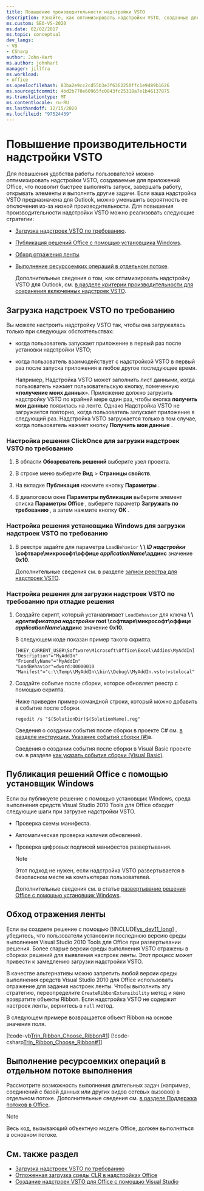 ```yaml
---
title: Повышение производительности надстройки VSTO
description: Узнайте, как оптимизировать надстройки VSTO, созданные для приложений Office, чтобы они быстро запускались, отключались, открывать элементы и выполнять другие задачи.
ms.custom: SEO-VS-2020
ms.date: 02/02/2017
ms.topic: conceptual
dev_langs:
- VB
- CSharp
author: John-Hart
ms.author: johnhart
manager: jillfra
ms.workload:
- office
ms.openlocfilehash: 83ba2e9cc2cd55b3e3f6362250ffc1e9489b1626
ms.sourcegitcommit: 4bd2b770e60965fc0843fc25318a7e1b46137875
ms.translationtype: MT
ms.contentlocale: ru-RU
ms.lasthandoff: 12/15/2020
ms.locfileid: "97524439"
---
```

# <a name="improve-the-performance-of-a-vsto-add-in"></a>Повышение производительности надстройки VSTO
  Для повышения удобства работы пользователей можно оптимизировать надстройки VSTO, создаваемые для приложений Office, что позволит быстрее выполнять запуск, завершать работу, открывать элементы и выполнять другие задачи. Если ваша надстройка VSTO предназначена для Outlook, можно уменьшить вероятность ее отключения из-за низкой производительности. Для повышения производительности надстройки VSTO можно реализовать следующие стратегии:

- [Загрузка надстроек VSTO по требованию](#Load).

- [Публикация решений Office с помощью установщика Windows](#Publish).

- [Обход отражения ленты](#Bypass).

- [Выполнение ресурсоемких операций в отдельном потоке](#Perform).

  Дополнительные сведения о том, как оптимизировать надстройку VSTO для Outlook, см. [в разделе критерии производительности для сохранения включенных надстроек VSTO](/previous-versions/office/jj228679(v=office.15)#performance-criteria-for-keeping-add-ins-enabled).

## <a name="load-vsto-add-ins-on-demand"></a><a name="Load"></a> Загрузка надстроек VSTO по требованию
 Вы можете настроить надстройку VSTO так, чтобы она загружалась только при следующих обстоятельствах:

- когда пользователь запускает приложение в первый раз после установки надстройки VSTO;

- когда пользователь взаимодействует с надстройкой VSTO в первый раз после запуска приложения в любое другое последующее время.

  Например, Надстройка VSTO может заполнить лист данными, когда пользователь нажмет пользовательскую кнопку, помеченную **«получение моих данных**». Приложение должно загрузить надстройку VSTO по крайней мере один раз, чтобы кнопка **получить мои данные** появилась на ленте. Однако Надстройка VSTO не загружается повторно, когда пользователь запускает приложение в следующий раз. Надстройка VSTO загружается только в том случае, когда пользователь нажмет кнопку **Получить мои данные** .

### <a name="to-configure-a-clickonce-solution-to-load-vsto-add-ins-on-demand"></a>Настройка решения ClickOnce для загрузки надстроек VSTO по требованию

1. В области **Обозреватель решений** выберите узел проекта.

2. В строке меню выберите **Вид** > **Страницы свойств**.

3. На вкладке **Публикация** нажмите кнопку **Параметры** .

4. В диалоговом окне **Параметры публикации** выберите элемент списка **Параметры Office** , выберите параметр **Загружать по требованию** , а затем нажмите кнопку **ОК** .

### <a name="to-configure-a-windows-installer-solution-to-load-vsto-add-ins-on-demand"></a>Настройка решения установщика Windows для загрузки надстроек VSTO по требованию

1. В реестре задайте для параметра `LoadBehavior` **\\ \\ _ID надстройки_ \софтваре\микрософт\оффице _applicationName_\аддинс** значение **0x10**.

     Дополнительные сведения см. в разделе [записи реестра для надстроек VSTO](../vsto/registry-entries-for-vsto-add-ins.md).

### <a name="to-configure-a-solution-to-load-vsto-add-ins-on-demand-while-you-debug-the-solution"></a>Настройка решения для загрузки надстроек VSTO по требованию при отладке решения

1. Создайте скрипт, который устанавливает `LoadBehavior` для ключа **\\ \\ _идентификатора надстройки_ root \софтваре\микрософт\оффице _applicationName_\аддинс** значение **0x10**.

     В следующем коде показан пример такого скрипта.

    ```cmd/sh
    [HKEY_CURRENT_USER\Software\Microsoft\Office\Excel\Addins\MyAddIn]
    "Description"="MyAddIn"
    "FriendlyName"="MyAddIn"
    "LoadBehavior"=dword:00000010
    "Manifest"="c:\\Temp\\MyAddIn\\bin\\Debug\\MyAddIn.vsto|vstolocal"

    ```

2. Создайте событие после сборки, которое обновляет реестр с помощью скрипта.

     Ниже приведен пример командной строки, который можно добавить в событие после сборки.

    ```cmd/sh
    regedit /s "$(SolutionDir)$(SolutionName).reg"

    ```

     Сведения о создании события после сборки в проекте C# см. [в разделе инструкции. Указание событий сборки &#40;&#35;&#41;](../ide/how-to-specify-build-events-csharp.md)в.

     Сведения о создании события после сборки в Visual Basic проекте см. в разделе [как указать события сборки &#40;Visual Basic&#41;](../ide/how-to-specify-build-events-visual-basic.md).

## <a name="publish-office-solutions-by-using-windows-installer"></a><a name="Publish"></a> Публикация решений Office с помощью установщик Windows
 Если вы публикуете решение с помощью установщик Windows, среда выполнения средств Visual Studio 2010 Tools для Office обходит следующие шаги при загрузке надстройки VSTO.

- Проверка схемы манифеста.

- Автоматическая проверка наличия обновлений.

- Проверка цифровых подписей манифестов развертывания.

  > [!NOTE]
  > Этот подход не нужен, если надстройка VSTO развертывается в безопасном месте на компьютерах пользователей.

  Дополнительные сведения см. в статье [развертывание решения Office с помощью установщик Windows](../vsto/deploying-a-vsto-solution-by-using-windows-installer.md).

## <a name="bypass-ribbon-reflection"></a><a name="Bypass"></a> Обход отражения ленты
 Если вы создаете решение с помощью [!INCLUDE[vs_dev11_long](../sharepoint/includes/vs-dev11-long-md.md)] , убедитесь, что пользователи установили последнюю версию среды выполнения Visual Studio 2010 Tools для Office при развертывании решения. Более старые версии среды выполнения VSTO отражены в сборках решений для выявления настроек ленты. Этот процесс может привести к замедлению загрузки надстройки VSTO.

 В качестве альтернативы можно запретить любой версии среды выполнения средств Visual Studio 2010 для Office использовать отражение для задания настроек ленты. Чтобы выполнить эту стратегию, переопределите `CreateRibbonExtensibility` метод и явно возвратите объекты Ribbon. Если надстройка VSTO не содержит настроек ленты, вернитесь в `null` метод.

 В следующем примере возвращается объект Ribbon на основе значения поля.

 [!code-vb[Trin_Ribbon_Choose_Ribbon#1](../vsto/codesnippet/VisualBasic/trin_ribbon_choose_ribbon_4/ThisWorkbook.vb#1)]
 [!code-csharp[Trin_Ribbon_Choose_Ribbon#1](../vsto/codesnippet/CSharp/trin_ribbon_choose_ribbon_4/ThisWorkbook.cs#1)]

## <a name="perform-expensive-operations-in-a-separate-execution-thread"></a><a name="Perform"></a> Выполнение ресурсоемких операций в отдельном потоке выполнения
 Рассмотрите возможность выполнения длительных задач (например, соединений с базой данных или других видов сетевых вызовов) в отдельном потоке. Дополнительные сведения см. [в разделе Поддержка потоков в Office](../vsto/threading-support-in-office.md).

> [!NOTE]
> Весь код, вызывающий объектную модель Office, должен выполняться в основном потоке.

## <a name="see-also"></a>См. также раздел

- [Загрузка надстроек VSTO по требованию](/archive/blogs/andreww/demand-loading-vsto-add-ins)
- [Отложенная загрузка среды CLR в надстройках Office](/archive/blogs/andreww/delay-loading-the-clr-in-office-add-ins)
- [Создание надстроек VSTO для Office с помощью Visual Studio](create-vsto-add-ins-for-office-by-using-visual-studio.md)